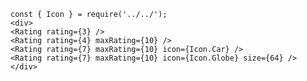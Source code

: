     const { Icon } = require('../../');
    <div>
    <Rating rating={3} />
    <Rating rating={4} maxRating={10} />
    <Rating rating={7} maxRating={10} icon={Icon.Car} />
    <Rating rating={7} maxRating={10} icon={Icon.Globe} size={64} />
    </div>
